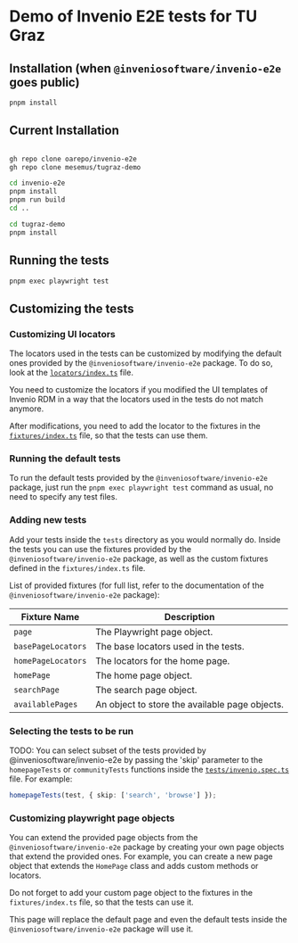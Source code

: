 # Demo of Invenio E2E tests for TU Graz

## Installation (when `@inveniosoftware/invenio-e2e` goes public)

```bash
pnpm install
```

## Current Installation

```bash

gh repo clone oarepo/invenio-e2e
gh repo clone mesemus/tugraz-demo

cd invenio-e2e
pnpm install
pnpm run build
cd ..

cd tugraz-demo
pnpm install
```

## Running the tests

```bash
pnpm exec playwright test
```

## Customizing the tests

### Customizing UI locators

The locators used in the tests can be customized by modifying the default ones provided by the `@inveniosoftware/invenio-e2e` package. To do so, look at the [`locators/index.ts`](./locators/index.ts) file.

You need to customize the locators if you modified the UI templates of Invenio RDM in a way that the locators used in the tests do not match anymore.

After modifications, you need to add the locator to the fixtures in the [`fixtures/index.ts`](./fixtures/index.ts) file, so that the tests can use them.

### Running the default tests

To run the default tests provided by the `@inveniosoftware/invenio-e2e` package, just run the `pnpm exec playwright test` command as usual, no need to specify any test files.

### Adding new tests

Add your tests inside the `tests` directory as you would normally do. Inside the tests you can use the fixtures provided by the `@inveniosoftware/invenio-e2e` package, as well as the custom fixtures defined in the `fixtures/index.ts` file.

List of provided fixtures (for full list, refer to the documentation of the `@inveniosoftware/invenio-e2e` package):

| Fixture Name | Description |
|--------------|-------------|
| `page` | The Playwright page object. |
| `basePageLocators` | The base locators used in the tests. |
| `homePageLocators` | The locators for the home page. |
| `homePage` | The home page object. |
| `searchPage` | The search page object. |
| `availablePages` | An object to store the available page objects. |


### Selecting the tests to be run

TODO: You can select subset of the tests provided by @inveniosoftware/invenio-e2e by passing the 'skip' parameter to the `homepageTests` or `communityTests` functions inside the [`tests/invenio.spec.ts`](./tests/invenio.spec.ts) file. For example:

```typescript
homepageTests(test, { skip: ['search', 'browse'] });
```

### Customizing playwright page objects

You can extend the provided page objects from the `@inveniosoftware/invenio-e2e` package by creating your own page objects that extend the provided ones. For example, you can create a new page object that extends the `HomePage` class and adds custom methods or locators.

Do not forget to add your custom page object to the fixtures in the `fixtures/index.ts` file, so that the tests can use it.

This page will replace the default page and even the default tests inside the `@inveniosoftware/invenio-e2e` package will use it.
